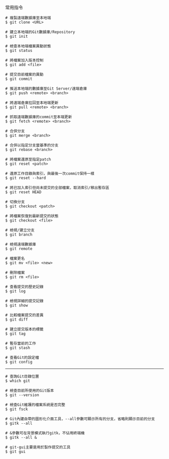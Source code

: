 常用指令

```
# 複製遠端數據庫至本地端
$ git clone <URL>
```

```
# 建立本地端的Git數據庫/Repository
$ git init
```

```
# 檢查本地端檔案異動狀態
$ git status
```

```
# 將檔案加入版本控制
$ git add <file>
```

```
# 提交目前檔案的異動
$ git commit
```

```
# 推送本地端的數據庫至Git Server/遠端倉庫
$ git push <remote> <branch>
```

```
# 將遠端倉庫拉回至本地端更新
$ git pull <remote> <branch>
```

```
# 抓取遠端數據庫的commit至本端更新
$ git fetch <remote> <branch>
```

```
# 合併分支
$ git merge <branch>
```

```
# 合併以指定分支當基準的分支
$ git rebase <branch>
```

```
# 將檔案還原至指定patch
$ git reset <patch>

# 還原工作目錄與索引，與最後一次commit保持一樣
$ git reset --hard

# 將已加入索引但尚未提交的全部檔案，取消索引/移出暫存區
$ git reset HEAD
```

```
# 切換分支
$ git checkout <patch>

# 將檔案恢復到最新提交的狀態
$ git checkout <file>
```

```
# 檢視/建立分支
$ git branch
```

```
# 檢視遠端數據庫
$ git remote
```

```
# 檔案更名
$ git mv <file> <new>
```

```
# 刪除檔案
$ git rm <file>
```

```
# 查看提交的歷史記錄
$ git log
```

```
# 檢視詳細的提交記錄
$ git show
```

```
# 比較檔案提交的差異
$ git diff
```

```
# 建立提交版本的標籤
$ git tag
```

```
# 暫存當前的工作
$ git stash
```

```
# 查看Git的設定檔
$ git config
```

---

```
# 查詢Git目錄位置
$ which git
```

```
# 檢查目前所使用的Git版本
$ git --version
```

```
# 檢查Git維護的檔案系統是否完整
$ git fsck
```

```
# Git內建自帶的圖形化介面工具，--all參數可顯示所有的分支，省略則顯示目前的分支
$ gitk --all

# &參數可在背景模式執行gitk，不佔用終端機
$ gitk --all &
```

```
# git-gui主要是用於製作提交的工具
$ git gui
```